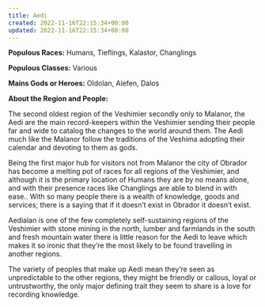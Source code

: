 ```yaml
---
title: Aedi
created: 2022-11-16T22:15:34+00:00
updated: 2022-11-16T22:15:34+00:00
---
```


**Populous Races:** Humans, Tieflings, Kalastor, Changlings  

**Populous Classes:** Various  

**Mains Gods or Heroes:** Oldolan, Alefen, Dalos  

**About the Region and People:**  

The second oldest region of the Veshimier secondly only to Malanor, the Aedi are the main record-keepers within the Veshimier sending their people far and wide to catalog the changes to the world around them. The Aedi much like the Malanor follow the traditions of the Veshima adopting their calendar and devoting to them as gods.  

Being the first major hub for visitors not from Malanor the city of Obrador has become a melting pot of races for all regions of the Veshimier, and although it is the primary location of Humans they are by no means alone, and with their presence races like Changlings are able to blend in with ease.. With so many people there is a wealth of knowledge, goods and services; there is a saying that if it doesn’t exist in Obrador it doesn’t exist.  

Aedialan is one of the few completely self-sustaining regions of the Veshimier with stone mining in the north, lumber and farmlands in the south and fresh mountain water there is little reason for the Aedi to leave which makes it so ironic that they’re the most likely to be found travelling in another regions.  

The variety of peoples that make up Aedi mean they’re seen as unpredictable to the other regions, they might be friendly or callous, loyal or untrustworthy, the only major defining trait they seem to share is a love for recording knowledge.